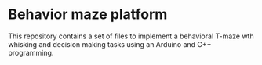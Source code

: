 Behavior maze platform
======================

This repository contains a set of files to implement a behavioral T-maze wth whisking and decision making tasks using an Arduino and C++ programming. 